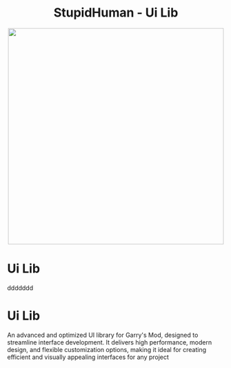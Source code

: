 
<div align="center">
  <h1>StupidHuman - Ui Lib</h1>
  <img src="https://github.com/user-attachments/assets/1be7e54d-ccfc-4f5b-801b-93016376fcae" width="500">
</div>

# Ui Lib
ddddddd
                                   
# Ui Lib
An advanced and optimized UI library for Garry's Mod, designed to streamline interface development. It delivers high performance, modern design, and flexible customization options, making it ideal for creating efficient and visually appealing interfaces for any project
